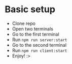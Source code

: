 # Basic setup

- Clone repo
- Open two terminals
- Go to the first terminal
- Run `npm run server:start`
- Go to the second terminal
- Run `npm run client:start`
- Enjoy! :>
